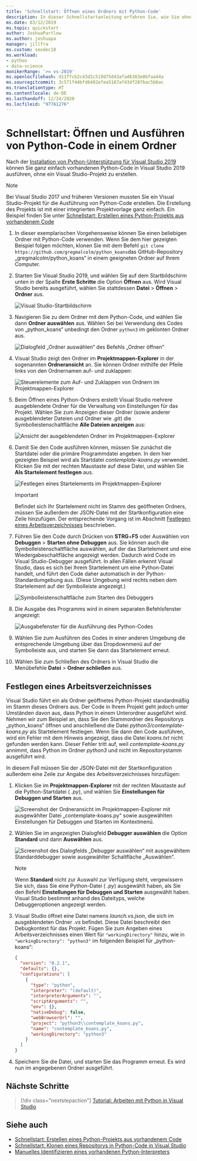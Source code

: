 ```yaml
---
title: 'Schnellstart: Öffnen eines Ordners mit Python-Code'
description: In dieser Schnellstartanleitung erfahren Sie, wie Sie ohne ein Visual Studio-Projekt einen Ordner mit Python-Code öffnen und den Code ausführen (nur Visual Studio 2019).
ms.date: 03/12/2019
ms.topic: quickstart
author: JoshuaPartlow
ms.author: joshuapa
manager: jillfra
ms.custom: seodec18
ms.workload:
- python
- data-science
monikerRange: '>= vs-2019'
ms.openlocfilehash: d11ffcb2c43d2c519d75d43afad6383e0bfaa44a
ms.sourcegitcommit: 3c571f44bfd6402efea5187af43df287bac5b6ac
ms.translationtype: HT
ms.contentlocale: de-DE
ms.lasthandoff: 12/24/2020
ms.locfileid: "97761276"
---
```

# <a name="quickstart-open-and-run-python-code-in-a-folder"></a>Schnellstart: Öffnen und Ausführen von Python-Code in einem Ordner

Nach der [Installation von Python-Unterstützung für Visual Studio 2019](installing-python-support-in-visual-studio.md) können Sie ganz einfach vorhandenen Python-Code in Visual Studio 2019 ausführen, ohne ein Visual Studio-Projekt zu erstellen.

> [!Note]
> Bei Visual Studio 2017 und früheren Versionen mussten Sie ein Visual Studio-Projekt für die Ausführung von Python-Code erstellen. Die Erstellung des Projekts ist mit einer integrierten Projektvorlage ganz einfach. Ein Beispiel finden Sie unter [Schnellstart: Erstellen eines Python-Projekts aus vorhandenem Code](quickstart-01-python-in-visual-studio-project-from-existing-code.md)

1. In dieser exemplarischen Vorgehensweise können Sie einen beliebigen Ordner mit Python-Code verwenden. Wenn Sie dem hier gezeigten Beispiel folgen möchten, klonen Sie mit dem Befehl `git clone https://github.com/gregmalcolm/python_koans`das GitHub-Repository „gregmalcolm/python_koans“ in einem geeigneten Ordner auf Ihrem Computer.

1. Starten Sie Visual Studio 2019, und wählen Sie auf dem Startbildschirm unten in der Spalte **Erste Schritte** die Option **Öffnen** aus. Wird Visual Studio bereits ausgeführt, wählen Sie stattdessen **Datei** > **Öffnen** > **Ordner** aus.

    ![Visual Studio-Startbildschirm](media/quickstart-open-folder/01-open-local-folder.png)

1. Navigieren Sie zu dem Ordner mit dem Python-Code, und wählen Sie dann **Ordner auswählen** aus. Wählen Sei bei Verwendung des Codes von „python_koans“ unbedingt den Ordner `python3` im geklonten Ordner aus.

    ![Dialogfeld „Ordner auswählen“ des Befehls „Ordner öffnen“](media/quickstart-open-folder/02-select-folder.png)

1. Visual Studio zeigt den Ordner im **Projektmappen-Explorer** in der sogenannten **Ordneransicht** an. Sie können Ordner mithilfe der Pfeile links von den Ordnernamen auf- und zuklappen:

    ![Steuerelemente zum Auf- und Zuklappen von Ordnern im Projektmappen-Explorer](media/quickstart-open-folder/03-expand-collapse-folders.png)

1. Beim Öffnen eines Python-Ordners erstellt Visual Studio mehrere ausgeblendete Ordner für die Verwaltung von Einstellungen für das Projekt. Wählen Sie zum Anzeigen dieser Ordner (sowie anderer ausgeblendeter Dateien und Ordner wie *.git*) die Symbolleistenschaltfläche **Alle Dateien anzeigen** aus:

    ![Ansicht der ausgeblendeten Ordner im Projektmappen-Explorer](media/quickstart-open-folder/05-view-hidden-folders.png)

1. Damit Sie den Code ausführen können, müssen Sie zunächst die Startdatei oder die primäre Programmdatei angeben. In dem hier gezeigten Beispiel wird als Startdatei *contemplate-koans.py* verwendet. Klicken Sie mit der rechten Maustaste auf diese Datei, und wählen Sie **Als Startelement festlegen** aus.

    ![Festlegen eines Startelements im Projektmappen-Explorer](media/quickstart-open-folder/06-set-as-startup-item-command.png)

    > [!Important]
    > Befindet sich Ihr Startelement nicht im Stamm des geöffneten Ordners, müssen Sie außerdem der JSON-Datei mit der Startkonfiguration eine Zeile hinzufügen. Der entsprechende Vorgang ist im Abschnitt [Festlegen eines Arbeitsverzeichnisses](#set-a-working-directory) beschrieben.

1. Führen Sie den Code durch Drücken von **STRG**+**F5** oder Auswählen von **Debuggen** > **Starten ohne Debuggen** aus. Sie können auch die Symbolleistenschaltfläche auswählen, auf der das Startelement und eine Wiedergabeschaltfläche angezeigt werden. Dadurch wird Code im Visual Studio-Debugger ausgeführt. In allen Fällen erkennt Visual Studio, dass es sich bei Ihrem Startelement um eine Python-Datei handelt, und führt den Code daher automatisch in der Python-Standardumgebung aus. (Diese Umgebung wird rechts neben dem Startelement auf der Symbolleiste angezeigt.)

    ![Symbolleistenschaltfläche zum Starten des Debuggers](media/quickstart-open-folder/07-start-debug-toolbar.png)

1. Die Ausgabe des Programms wird in einem separaten Befehlsfenster angezeigt:

    ![Ausgabefenster für die Ausführung des Python-Codes](media/quickstart-open-folder/08-result-window.png)

1. Wählen Sie zum Ausführen des Codes in einer anderen Umgebung die entsprechende Umgebung über das Dropdownmenü auf der Symbolleiste aus, und starten Sie dann das Startelement erneut.

1. Wählen Sie zum Schließen des Ordners in Visual Studio die Menübefehle **Datei** > **Ordner schließen** aus.

## <a name="set-a-working-directory"></a>Festlegen eines Arbeitsverzeichnisses

Visual Studio führt ein als Ordner geöffnetes Python-Projekt standardmäßig im Stamm dieses Ordners aus. Der Code in Ihrem Projekt geht jedoch unter Umständen davon aus, dass Python in einem Unterordner ausgeführt wird. Nehmen wir zum Beispiel an, dass Sie den Stammordner des Repositorys „python_koans“ öffnen und anschließend die Datei *python3/contemplate-koans.py* als Startelement festlegen. Wenn Sie dann den Code ausführen, wird ein Fehler mit dem Hinweis angezeigt, dass die Datei *koans.txt* nicht gefunden werden kann. Dieser Fehler tritt auf, weil *contemplate-koans.py* annimmt, dass Python im Ordner *python3* und nicht im Repositorystamm ausgeführt wird.

In diesem Fall müssen Sie der JSON-Datei mit der Startkonfiguration außerdem eine Zeile zur Angabe des Arbeitsverzeichnisses hinzufügen:

1. Klicken Sie im **Projektmappen-Explorer** mit der rechten Maustaste auf die Python-Startdatei ( *.py*), und wählen Sie **Einstellungen für Debuggen und Starten** aus.

    ![Screenshot der Ordneransicht im Projektmappen-Explorer mit ausgewählter Datei „contemplate-koans.py“ sowie ausgewählten Einstellungen für Debuggen und Starten im Kontextmenü.](media/quickstart-open-folder/09-debug-launch-settings-menu-command.png)

1. Wählen Sie im angezeigten Dialogfeld **Debugger auswählen** die Option **Standard** und dann **Auswählen** aus.

    ![Screenshot des Dialogfelds „Debugger auswählen“ mit ausgewähltem Standarddebugger sowie ausgewählter Schaltfläche „Auswählen“.](media/quickstart-open-folder/10-select-debugger.png)

    > [!Note]
    > Wenn **Standard** nicht zur Auswahl zur Verfügung steht, vergewissern Sie sich, dass Sie eine Python-Datei ( *.py*) ausgewählt haben, als Sie den Befehl **Einstellungen für Debuggen und Starten** ausgewählt haben. Visual Studio bestimmt anhand des Dateityps, welche Debuggeroptionen angezeigt werden.

1. Visual Studio öffnet eine Datei namens *launch.vs.json*, die sich im ausgeblendeten Ordner *.vs* befindet. Diese Datei beschreibt den Debugkontext für das Projekt. Fügen Sie zum Angeben eines Arbeitsverzeichnisses einen Wert für `"workingDirectory"` hinzu, wie in `"workingDirectory": "python3"` im folgenden Beispiel für „python-koans“:

    ```json
    {
      "version": "0.2.1",
      "defaults": {},
      "configurations": [
        {
          "type": "python",
          "interpreter": "(default)",
          "interpreterArguments": "",
          "scriptArguments": "",
          "env": {},
          "nativeDebug": false,
          "webBrowserUrl": "",
          "project": "python3\\contemplate_koans.py",
          "name": "contemplate_koans.py",
          "workingDirectory": "python3"
        }
      ]
    }
    ```

1. Speichern Sie die Datei, und starten Sie das Programm erneut. Es wird nun im angegebenen Ordner ausgeführt.

## <a name="next-steps"></a>Nächste Schritte

> [!div class="nextstepaction"]
> [Tutorial: Arbeiten mit Python in Visual Studio](tutorial-working-with-python-in-visual-studio-step-01-create-project.md)

## <a name="see-also"></a>Siehe auch

- [Schnellstart: Erstellen eines Python-Projekts aus vorhandenem Code](quickstart-01-python-in-visual-studio-project-from-existing-code.md)
- [Schnellstart: Klonen eines Repositorys in Python-Code in Visual Studio](quickstart-03-python-in-visual-studio-project-from-repository.md)
- [Manuelles Identifizieren eines vorhandenen Python-Interpreters](managing-python-environments-in-visual-studio.md#manually-identify-an-existing-environment)
